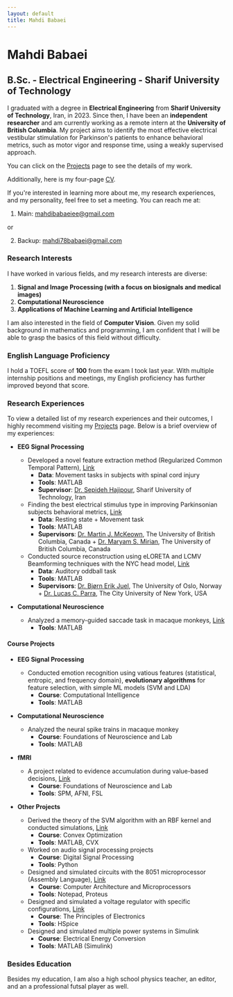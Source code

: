 ```yaml
---
layout: default
title: Mahdi Babaei
---
```


# Mahdi Babaei
## B.Sc. - Electrical Engineering - Sharif University of Technology

I graduated with a degree in **Electrical Engineering** from **Sharif University of Technology**, Iran, in 2023. Since then, I have been an **independent researcher** and am currently working as a remote intern at the **University of British Columbia**. My project aims to identify the most effective electrical vestibular stimulation for Parkinson's patients to enhance behavioral metrics, such as motor vigor and response time, using a weakly supervised approach.

You can click on the [Projects](./projects.md) page to see the details of my work.

Additionally, here is my four-page [CV](/MahdiBabaei_CV.pdf).

If you're interested in learning more about me, my research experiences, and my personality, feel free to set a meeting. You can reach me at:

1. Main: [mahdibabaeiee@gmail.com](mailto:mahdibabaeiee@gmail.com) 

or 

2. Backup: [mahdi78babaei@gmail.com](mailto:mahdi78babaei@gmail.com)

### Research Interests
I have worked in various fields, and my research interests are diverse:
1. **Signal and Image Processing (with a focus on biosignals and medical images)**
2. **Computational Neuroscience** 
3. **Applications of Machine Learning and Artificial Intelligence**

I am also interested in the field of **Computer Vision**. Given my solid background in mathematics and programming, I am confident that I will be able to grasp the basics of this field without difficulty.

### English Language Proficiency
I hold a TOEFL score of **100** from the exam I took last year. With multiple internship positions and meetings, my English proficiency has further improved beyond that score.

### Research Experiences
To view a detailed list of my research experiences and their outcomes, I highly recommend visiting my [Projects](./projects.md) page. Below is a brief overview of my experiences:

- **EEG Signal Processing**
  - Developed a novel feature extraction method (Regularized Common Temporal Pattern), [Link](./RCTP.md)
      - **Data**: Movement tasks in subjects with spinal cord injury
	  - **Tools**: MATLAB
	  - **ُSupervisor**: [Dr. Sepideh Hajipour](https://scholar.google.com/citations?user=jcH5o_IAAAAJ&hl=en), Sharif University of Technology, Iran
  - Finding the best electrical stimulus type in improving Parkinsonian subjects behavioral metrics, [Link](./UBCDenoisingPipeline.md) 
      - **Data**: Resting state + Movement task
	  - **Tools**: MATLAB
      - **ُSupervisors**: [Dr. Martin J. McKeown](https://scholar.google.com/citations?user=cBAT2tQAAAAJ&hl=en), The University of British Columbia, Canada + [Dr. Maryam	S. Mirian](https://scholar.google.com/citations?user=7etobUIAAAAJ&hl=en), The University of British Columbia, Canada  
  - Conducted source reconstruction using eLORETA and LCMV Beamforming techniques with the NYC head model, [Link](./SourceReconstruction.md)
      - **Data**: Auditory oddball task
	  - **Tools**: MATLAB
      - **ُSupervisors**: [Dr. Bjørn Erik Juel](https://scholar.google.com/citations?user=vvEltwIAAAAJ&hl=en), The University of Oslo, Norway + [Dr. Lucas C. Parra](https://scholar.google.com/citations?user=-4BM5pwAAAAJ&hl=en), The City University of New York, USA	  

- **Computational Neuroscience**
  - Analyzed a memory-guided saccade task in macaque monkeys, [Link](./IPMNDASS.md)
      - **Tools**: MATLAB

#### Course Projects 
- **EEG Signal Processing**  
  - Conducted emotion recognition using vatious features (statistical, entropic, and frequency domain), **evolutionary algorithms** for feature selection, with simple ML models (SVM and LDA)
	  - **Course**: Computational Intelligence
	  - **Tools**: MATLAB
	  
- **Computational Neuroscience**
  - Analyzed the neural spike trains in macaque monkey
      - **Course**: Foundations of Neuroscience and Lab
	  - **Tools**: MATLAB
	  
- **fMRI**
  - A project related to evidence accumulation during value-based decisions, [Link](./fMRIProject.md)
      - **Course**: Foundations of Neuroscience and Lab
	  - **Tools**: SPM, AFNI, FSL

- **Other Projects**
  - Derived the theory of the SVM algorithm with an RBF kernel and conducted simulations, [Link](./SVMProject.md)
      - **Course**: Convex Optimization
	  - **Tools**: MATLAB, CVX
  - Worked on audio signal processing projects
	  - **Course**: Digital Signal Processing
      - **Tools**: Python	  
  - Designed and simulated circuits with the 8051 microprocessor (Assembly Language), [Link](./CAProject.md)
      - **Course**: Computer Architecture and Microprocessors
	  - **Tools**: Notepad, Proteus
  - Designed and simulated a voltage regulator with specific configurations, [Link](./CircuitProject.md)
      - **Course**: The Principles of Electronics
	  - **Tools**: HSpice
  - Designed and simulated multiple power systems in Simulink
      - **Course**: Electrical Energy Conversion
	  - **Tools**: MATLAB (Simulink)

	  

### Besides Education

Besides my education, I am also a high school physics teacher, an editor, and an a professional futsal player as well.








